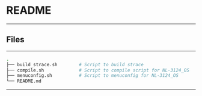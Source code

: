 # README

---

## Files

---

```bash
.
├── build_strace.sh        # Script to build strace
├── compile.sh             # Script to compile script for NL-3124_OS
├── menuconfig.sh          # Script to menuconfig for NL-3124_OS
└── README.md
```


---

